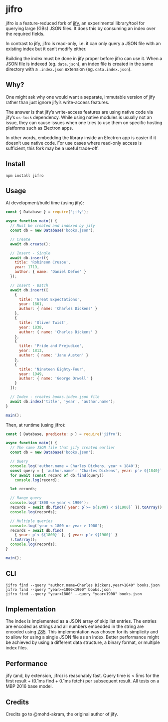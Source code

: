 jifro
=====

jifro is a feature-reduced fork of
[jify](https://github.com/mohd-akram/jify), an experimental
library/tool for querying large (GBs) JSON files. It does this by
consuming an index over the required fields.

In contrast to jify, jifro is read-only, i.e. it can only query a
JSON file with an existing index but it can’t modify either.

Building the index must be done in jify proper before jifro can use
it. When a JSON file is indexed (eg. `data.json`), an index file is created in the same directory with a `.index.json` extension (eg.
`data.index.json`).

Why?
----

One might ask why one would want a separate, immutable version of
jify rather than just ignore jify’s write-access features.

The answer is that jify’s write-access features are using native
code via jify’s `os-lock` dependency. While using native modules is
usually not an issue, they can cause issues when one tries to use
them on specific hosting platforms such as Electron apps.

In other words, embedding the library inside an Electron app is
easier if it doesn’t use native code. For use cases where read-only
access is sufficient, this fork may be a useful trade-off.

Install
-------

```shell
npm install jifro
```

Usage
-----

At development/build time (using jify):

```javascript
const { Database } = require('jify');

async function main() {
  // Must be created and indexed by jify
  const db = new Database('books.json');

  // Create
  await db.create();

  // Insert - Single
  await db.insert({
    title: 'Robinson Crusoe',
    year: 1719,
    author: { name: 'Daniel Defoe' }
  });

  // Insert - Batch
  await db.insert([
    {
      title: 'Great Expectations',
      year: 1861,
      author: { name: 'Charles Dickens' }
    },
    {
      title: 'Oliver Twist',
      year: 1838,
      author: { name: 'Charles Dickens' }
    },
    {
      title: 'Pride and Prejudice',
      year: 1813,
      author: { name: 'Jane Austen' }
    },
    {
      title: 'Nineteen Eighty-Four',
      year: 1949,
      author: { name: 'George Orwell' }
    }
  ]);

  // Index - creates books.index.json file
  await db.index('title', 'year', 'author.name');
}

main();
```

Then, at runtime (using jifro):

```javascript
const { Database, predicate: p } = require('jifro');

async function main() {
  // The same JSON file that jify created earlier
  const db = new Database('books.json');

  // Query
  console.log('author.name = Charles Dickens, year > 1840');
  const query = { 'author.name': 'Charles Dickens', year: p`> ${1840}` };
  for await (const record of db.find(query))
    console.log(record);

  let records;

  // Range query
  console.log('1800 <= year < 1900');
  records = await db.find({ year: p`>= ${1800} < ${1900}` }).toArray();
  console.log(records);

  // Multiple queries
  console.log('year < 1800 or year > 1900');
  records = await db.find(
    { year: p`< ${1800}` }, { year: p`> ${1900}` }
  ).toArray();
  console.log(records);
}

main();
```

CLI
---

```shell
jifro find --query "author.name=Charles Dickens,year>1840" books.json
jifro find --query "year>=1800<1900" books.json
jifro find --query "year<1800" --query "year>1900" books.json
```

Implementation
--------------

The index is implemented as a JSON array of skip list entries. The entries are
encoded as strings and all numbers embedded in the string are encoded using
[Z85](https://rfc.zeromq.org/spec:32/Z85/). This implementation was chosen for
its simplicity and to allow for using a single JSON file as an index. Better
performance might be achieved by using a different data structure, a binary
format, or multiple index files.

Performance
-----------

jify (and, by extension, jifro) is reasonably fast. Query time is
< 5ms for the first result + (0.1ms find + 0.1ms fetch) per
subsequent result. All tests on a MBP 2016 base model.

Credits
-------

Credits go to @mohd-akram, the original author of jify.
